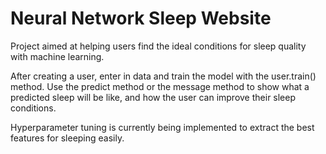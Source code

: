# Neural Network Sleep Website
Project aimed at helping users find the ideal conditions for sleep quality with machine learning.

After creating a user, enter in data and train the model with the user.train() method. Use the predict method or the message method to show what a predicted sleep will be like, and how the user can improve their sleep conditions.

Hyperparameter tuning is currently being implemented to extract the best features for sleeping easily.
